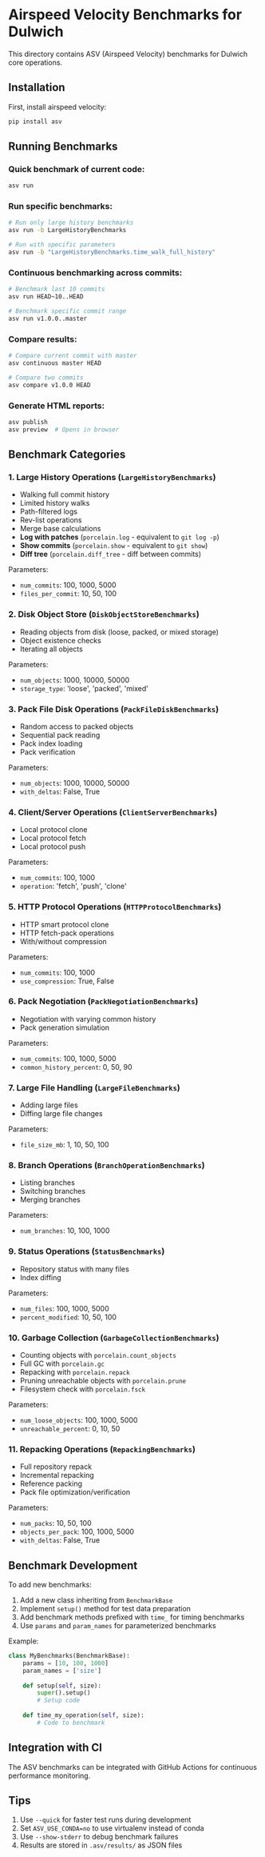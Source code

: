 # Airspeed Velocity Benchmarks for Dulwich

This directory contains ASV (Airspeed Velocity) benchmarks for Dulwich core operations.

## Installation

First, install airspeed velocity:

```bash
pip install asv
```

## Running Benchmarks

### Quick benchmark of current code:

```bash
asv run
```

### Run specific benchmarks:

```bash
# Run only large history benchmarks
asv run -b LargeHistoryBenchmarks

# Run with specific parameters
asv run -b "LargeHistoryBenchmarks.time_walk_full_history"
```

### Continuous benchmarking across commits:

```bash
# Benchmark last 10 commits
asv run HEAD~10..HEAD

# Benchmark specific commit range
asv run v1.0.0..master
```

### Compare results:

```bash
# Compare current commit with master
asv continuous master HEAD

# Compare two commits
asv compare v1.0.0 HEAD
```

### Generate HTML reports:

```bash
asv publish
asv preview  # Opens in browser
```

## Benchmark Categories

### 1. Large History Operations (`LargeHistoryBenchmarks`)
- Walking full commit history
- Limited history walks
- Path-filtered logs
- Rev-list operations
- Merge base calculations
- **Log with patches** (`porcelain.log` - equivalent to `git log -p`)
- **Show commits** (`porcelain.show` - equivalent to `git show`)
- **Diff tree** (`porcelain.diff_tree` - diff between commits)

Parameters:
- `num_commits`: 100, 1000, 5000
- `files_per_commit`: 10, 50, 100

### 2. Disk Object Store (`DiskObjectStoreBenchmarks`)
- Reading objects from disk (loose, packed, or mixed storage)
- Object existence checks
- Iterating all objects

Parameters:
- `num_objects`: 1000, 10000, 50000
- `storage_type`: 'loose', 'packed', 'mixed'

### 3. Pack File Disk Operations (`PackFileDiskBenchmarks`)
- Random access to packed objects
- Sequential pack reading
- Pack index loading
- Pack verification

Parameters:
- `num_objects`: 1000, 10000, 50000
- `with_deltas`: False, True

### 4. Client/Server Operations (`ClientServerBenchmarks`)
- Local protocol clone
- Local protocol fetch
- Local protocol push

Parameters:
- `num_commits`: 100, 1000
- `operation`: 'fetch', 'push', 'clone'

### 5. HTTP Protocol Operations (`HTTPProtocolBenchmarks`)
- HTTP smart protocol clone
- HTTP fetch-pack operations
- With/without compression

Parameters:
- `num_commits`: 100, 1000
- `use_compression`: True, False

### 6. Pack Negotiation (`PackNegotiationBenchmarks`)
- Negotiation with varying common history
- Pack generation simulation

Parameters:
- `num_commits`: 100, 1000, 5000
- `common_history_percent`: 0, 50, 90

### 7. Large File Handling (`LargeFileBenchmarks`)
- Adding large files
- Diffing large file changes

Parameters:
- `file_size_mb`: 1, 10, 50, 100

### 8. Branch Operations (`BranchOperationBenchmarks`)
- Listing branches
- Switching branches
- Merging branches

Parameters:
- `num_branches`: 10, 100, 1000

### 9. Status Operations (`StatusBenchmarks`)
- Repository status with many files
- Index diffing

Parameters:
- `num_files`: 100, 1000, 5000
- `percent_modified`: 10, 50, 100

### 10. Garbage Collection (`GarbageCollectionBenchmarks`)
- Counting objects with `porcelain.count_objects`
- Full GC with `porcelain.gc`
- Repacking with `porcelain.repack`
- Pruning unreachable objects with `porcelain.prune`
- Filesystem check with `porcelain.fsck`

Parameters:
- `num_loose_objects`: 100, 1000, 5000
- `unreachable_percent`: 0, 10, 50

### 11. Repacking Operations (`RepackingBenchmarks`)
- Full repository repack
- Incremental repacking
- Reference packing
- Pack file optimization/verification

Parameters:
- `num_packs`: 10, 50, 100
- `objects_per_pack`: 100, 1000, 5000
- `with_deltas`: False, True

## Benchmark Development

To add new benchmarks:

1. Add a new class inheriting from `BenchmarkBase`
2. Implement `setup()` method for test data preparation
3. Add benchmark methods prefixed with `time_` for timing benchmarks
4. Use `params` and `param_names` for parameterized benchmarks

Example:

```python
class MyBenchmarks(BenchmarkBase):
    params = [10, 100, 1000]
    param_names = ['size']
    
    def setup(self, size):
        super().setup()
        # Setup code
        
    def time_my_operation(self, size):
        # Code to benchmark
```

## Integration with CI

The ASV benchmarks can be integrated with GitHub Actions for continuous performance monitoring.

## Tips

1. Use `--quick` for faster test runs during development
2. Set `ASV_USE_CONDA=no` to use virtualenv instead of conda
3. Use `--show-stderr` to debug benchmark failures
4. Results are stored in `.asv/results/` as JSON files